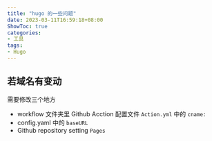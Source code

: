 ```yaml
---
title: "hugo 的一些问题"
date: 2023-03-11T16:59:18+08:00
ShowToc: true
categories: 
- 工具
tags: 
- Hugo
---
```


## 若域名有变动

需要修改三个地方

- workflow 文件夹里 Github Acction 配置文件 `Action.yml` 中的 `cname:`
- config.yaml 中的 `baseURL`
- Github repository setting `Pages`

